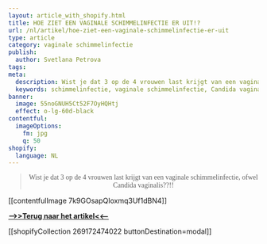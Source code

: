 ```yaml
---
layout: article_with_shopify.html
title: HOE ZIET EEN VAGINALE SCHIMMELINFECTIE ER UIT!?
url: /nl/artikel/hoe-ziet-een-vaginale-schimmelinfectie-er-uit
type: article
category: vaginale schimmelinfectie
publish:
  author: Svetlana Petrova
tags:
meta:
  description: Wist je dat 3 op de 4 vrouwen last krijgt van een vaginale schimmelinfectie?! Vrouwen hebben een verhoogd risico op infecties. Benieuwd hoe een vaginale schimmelinfectie eruit ziet?
  keywords: schimmelinfectie, vaginale schimmelinfectie, Candida vaginalis
banner:
  image: 55noGNUH5Ct52F7OyHQHtj
  effect: o-lg-60d-black
contentful:
  imageOptions:
    fm: jpg
    q: 50
shopify:
  language: NL
---
```


><p style="text-align: center; font-family:papyrus">Wist je dat 3 op de 4 vrouwen last krijgt van een vaginale schimmelinfectie, ofwel Candida vaginalis??!!</p>

[[contentfulImage 7k9GOsapQIoxmq3Uf1dBN4]]

[**-->>Terug naar het artikel<<--**](#/nl/artikel/infecties/het-onzichtbare-leger-vaginale-schimmelinfectie#terug_en_lees_verder)

[[shopifyCollection 269172474022 buttonDestination=modal]]
